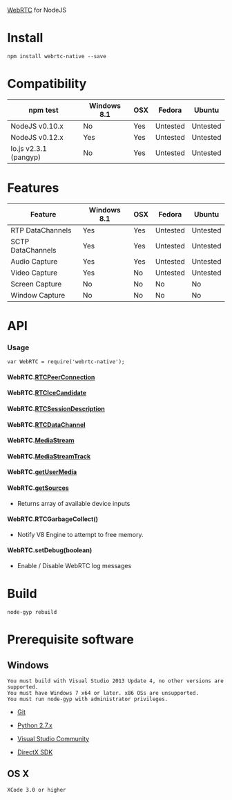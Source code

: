 [WebRTC](http://en.wikipedia.org/wiki/WebRTC) for NodeJS

# Install

````
npm install webrtc-native --save
````

# Compatibility

| npm test              | Windows 8.1 | OSX | Fedora   | Ubuntu   |
|-----------------------|-------------|-----|----------|----------|
| NodeJS v0.10.x        | No          | Yes | Untested | Untested |
| NodeJS v0.12.x        | Yes         | Yes | Untested | Untested |
| Io.js v2.3.1 (pangyp) | No          | Yes | Untested | Untested |

# Features

| Feature           | Windows 8.1 | OSX | Fedora   | Ubuntu   |
|-------------------|-------------|-----|----------|----------|
| RTP DataChannels  | Yes         | Yes | Untested | Untested |
| SCTP DataChannels | Yes         | Yes | Untested | Untested |
| Audio Capture     | Yes         | Yes | Untested | Untested |
| Video Capture     | Yes         | No  | Untested | Untested |
| Screen Capture    | No          | No  | No       | No       |
| Window Capture    | No          | No  | No       | No       |

# API
### Usage

````
var WebRTC = require('webrtc-native');
````

#### WebRTC.[RTCPeerConnection](https://developer.mozilla.org/en-US/docs/Web/API/RTCPeerConnection)

#### WebRTC.[RTCIceCandidate](https://developer.mozilla.org/en-US/docs/Web/API/RTCPeerConnectionIceEvent)

#### WebRTC.[RTCSessionDescription](https://developer.mozilla.org/en-US/docs/Web/API/RTCSessionDescription)

#### WebRTC.[RTCDataChannel](https://developer.mozilla.org/en-US/docs/Web/API/RTCDataChannel)

#### WebRTC.[MediaStream](https://developer.mozilla.org/en-US/docs/Web/API/MediaStream)

#### WebRTC.[MediaStreamTrack](https://developer.mozilla.org/en-US/docs/Web/API/MediaStreamTrack)

#### WebRTC.[getUserMedia](https://developer.mozilla.org/en-US/docs/Web/API/Navigator/getUserMedia)

#### WebRTC.[getSources](http://simpl.info/getusermedia/sources/index.html)

- Returns array of available device inputs

#### WebRTC.RTCGarbageCollect()

- Notify V8 Engine to attempt to free memory.

#### WebRTC.setDebug(boolean)

- Enable / Disable WebRTC log messages

# Build

````
node-gyp rebuild
````

# Prerequisite software
## Windows

````
You must build with Visual Studio 2013 Update 4, no other versions are supported.
You must have Windows 7 x64 or later. x86 OSs are unsupported.
You must run node-gyp with administrator privileges.
````
- [Git](http://git-scm.com/)

- [Python 2.7.x](https://www.python.org/downloads/)

- [Visual Studio Community](https://www.visualstudio.com/products/visual-studio-community-vs)

- [DirectX SDK](https://www.microsoft.com/en-us/download/details.aspx?id=6812)

## OS X
````
XCode 3.0 or higher
````
